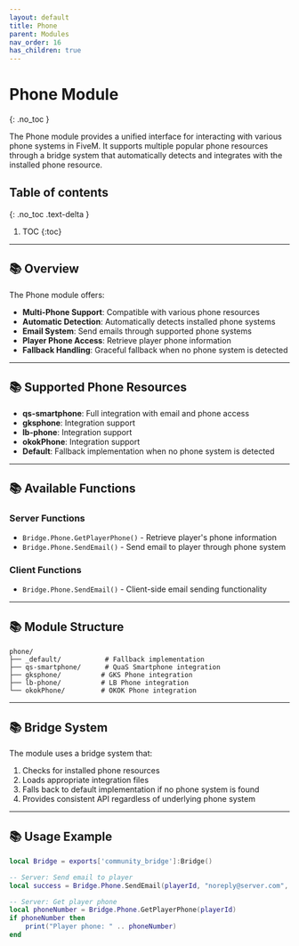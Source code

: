 ```yaml
---
layout: default
title: Phone
parent: Modules
nav_order: 16
has_children: true
---
```


# Phone Module
{: .no_toc }

The Phone module provides a unified interface for interacting with various phone systems in FiveM. It supports multiple popular phone resources through a bridge system that automatically detects and integrates with the installed phone resource.

## Table of contents
{: .no_toc .text-delta }

1. TOC
{:toc}

---

## 📚 Overview

The Phone module offers:

- **Multi-Phone Support**: Compatible with various phone resources
- **Automatic Detection**: Automatically detects installed phone systems
- **Email System**: Send emails through supported phone systems
- **Player Phone Access**: Retrieve player phone information
- **Fallback Handling**: Graceful fallback when no phone system is detected

---

## 📚 Supported Phone Resources

- **qs-smartphone**: Full integration with email and phone access
- **gksphone**: Integration support
- **lb-phone**: Integration support  
- **okokPhone**: Integration support
- **Default**: Fallback implementation when no phone system is detected

---

## 📚 Available Functions

### Server Functions
- `Bridge.Phone.GetPlayerPhone()` - Retrieve player's phone information
- `Bridge.Phone.SendEmail()` - Send email to player through phone system

### Client Functions
- `Bridge.Phone.SendEmail()` - Client-side email sending functionality

---

## 📚 Module Structure

```
phone/
├── _default/           # Fallback implementation
├── qs-smartphone/      # QuaS Smartphone integration
├── gksphone/          # GKS Phone integration
├── lb-phone/          # LB Phone integration
└── okokPhone/         # OKOK Phone integration
```

---

## 📚 Bridge System

The module uses a bridge system that:
1. Checks for installed phone resources
2. Loads appropriate integration files
3. Falls back to default implementation if no phone system is found
4. Provides consistent API regardless of underlying phone system

---

## 📚 Usage Example

```lua
local Bridge = exports['community_bridge']:Bridge()

-- Server: Send email to player
local success = Bridge.Phone.SendEmail(playerId, "noreply@server.com", "Welcome!", "Welcome to our server!")

-- Server: Get player phone
local phoneNumber = Bridge.Phone.GetPlayerPhone(playerId)
if phoneNumber then
    print("Player phone: " .. phoneNumber)
end
```
